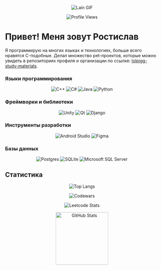 <p align="center">
  <img src="../main/lain.gif" alt="Lain GIF"/>
</p>

<p align="center">
  <img src="https://komarev.com/ghpvc/?username=lolpigg" alt="Profile Views"/>
</p>

# Привет! Меня зовут Ростислав

Я программирую на многих языках и технологиях, больше всего нравятся C-подобные. Делал множество pet-проектов, которые можно увидеть в репозиториях профиля и организации по ссылке: [lolpigg-study-materials](https://github.com/lolpigg-study-materials).

### Языки программирования

<p align="center">
  <img src="https://img.shields.io/badge/c++-%2300599C.svg?style=for-the-badge&logo=c%2B%2B&logoColor=white" alt="C++"/>
  <img src="https://img.shields.io/badge/c%23-%23239120.svg?style=for-the-badge&logo=csharp&logoColor=white" alt="C#"/>
  <img src="https://img.shields.io/badge/java-%23ED8B00.svg?style=for-the-badge&logo=openjdk&logoColor=white" alt="Java"/>
  <img src="https://img.shields.io/badge/python-3670A0?style=for-the-badge&logo=python&logoColor=ffdd54" alt="Python"/>
</p>


### Фреймворки и библиотеки

<p align="center">
  <img src="https://img.shields.io/badge/unity-%23000000.svg?style=for-the-badge&logo=unity&logoColor=white" alt="Unity"/>
  <img src="https://img.shields.io/badge/Qt-%23217346.svg?style=for-the-badge&logo=Qt&logoColor=white" alt="Qt"/>
  <img src="https://img.shields.io/badge/django-%23092E20.svg?style=for-the-badge&logo=django&logoColor=white" alt="Django"/>
</p>


### Инструменты разработки

<p align="center">
  <img src="https://img.shields.io/badge/android%20studio-346ac1?style=for-the-badge&logo=android%20studio&logoColor=white" alt="Android Studio"/>
  <img src="https://img.shields.io/badge/figma-%23F24E1E.svg?style=for-the-badge&logo=figma&logoColor=white" alt="Figma"/>
</p>


### Базы данных

<p align="center">
  <img src="https://img.shields.io/badge/postgres-%23316192.svg?style=for-the-badge&logo=postgresql&logoColor=white" alt="Postgres"/>
  <img src="https://img.shields.io/badge/sqlite-%2307405e.svg?style=for-the-badge&logo=sqlite&logoColor=white" alt="SQLite"/>
  <img src="https://img.shields.io/badge/Microsoft%20SQL%20Server-CC2927?style=for-the-badge&logo=microsoft%20sql%20server&logoColor=white" alt="Microsoft SQL Server"/>
</p>

## Статистика

<p align="center">
  <img src="https://github-readme-stats.vercel.app/api/top-langs/?username=lolpigg&layout=compact" alt="Top Langs"/>
</p>

<p align="center">
  <img src="https://www.codewars.com/users/lolpigg/badges/large" alt="Codewars"/>
</p>

<p align="center">
  <img src="https://leetcard.jacoblin.cool/lolpigg" alt="Leetcode Stats"/>
</p>



<p align="center">
  <img height="172em" src="https://github-readme-stats-eight-theta.vercel.app/api?username=lolpigg&show_icons=true&theme=algolia&include_all_commits=true&count_private=true" alt="GitHub Stats"/>
</p>
